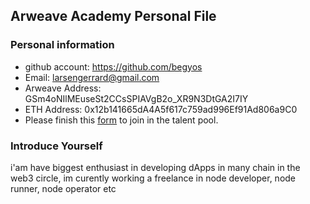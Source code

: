 ## Arweave Academy Personal File

### Personal information

- github account: https://github.com/begyos
- Email: larsengerrard@gmail.com
- Arweave Address: GSm4oNIlMEuseSt2CCsSPIAVgB2o_XR9N3DtGA2I7IY
- ETH Address: 0x12b141665dA4A5f617c759ad996Ef91Ad806a9C0
- Please finish this [form](https://docs.google.com/forms/d/e/1FAIpQLSfWA5fIIcBgmRppm3jNz5vmf9Mai_QMVil-2pO4r7YKn_Zhtw/viewform?usp=sf_link) to join in the talent pool.

### Introduce Yourself
 i'am have biggest enthusiast in developing dApps in many chain in the web3 circle, im curently working a freelance in node developer, node runner, node operator etc
